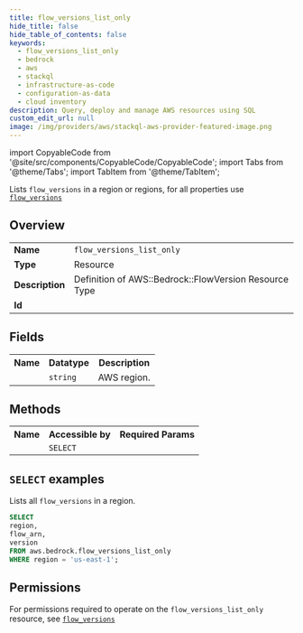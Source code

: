 ```yaml
---
title: flow_versions_list_only
hide_title: false
hide_table_of_contents: false
keywords:
  - flow_versions_list_only
  - bedrock
  - aws
  - stackql
  - infrastructure-as-code
  - configuration-as-data
  - cloud inventory
description: Query, deploy and manage AWS resources using SQL
custom_edit_url: null
image: /img/providers/aws/stackql-aws-provider-featured-image.png
---
```


import CopyableCode from '@site/src/components/CopyableCode/CopyableCode';
import Tabs from '@theme/Tabs';
import TabItem from '@theme/TabItem';

Lists <code>flow_versions</code> in a region or regions, for all properties use <a href="/providers/aws/serviceName/flow_versions/"><code>flow_versions</code></a>

## Overview
<table><tbody>
<tr><td><b>Name</b></td><td><code>flow_versions_list_only</code></td></tr>
<tr><td><b>Type</b></td><td>Resource</td></tr>
<tr><td><b>Description</b></td><td>Definition of AWS::Bedrock::FlowVersion Resource Type</td></tr>
<tr><td><b>Id</b></td><td><CopyableCode code="aws.bedrock.flow_versions_list_only" /></td></tr>
</tbody></table>

## Fields
<table><tbody><tr><th>Name</th><th>Datatype</th><th>Description</th></tr><tr><td><CopyableCode code="region" /></td><td><code>string</code></td><td>AWS region.</td></tr>
</tbody></table>

## Methods

<table><tbody>
  <tr>
    <th>Name</th>
    <th>Accessible by</th>
    <th>Required Params</th>
  </tr>
  <tr>
    <td><CopyableCode code="list_resources" /></td>
    <td><code>SELECT</code></td>
    <td><CopyableCode code="region" /></td>
  </tr>
</tbody></table>

## `SELECT` examples
Lists all <code>flow_versions</code> in a region.
```sql
SELECT
region,
flow_arn,
version
FROM aws.bedrock.flow_versions_list_only
WHERE region = 'us-east-1';
```


## Permissions

For permissions required to operate on the <code>flow_versions_list_only</code> resource, see <a href="/providers/aws/bedrock/flow_versions/#permissions"><code>flow_versions</code></a>

